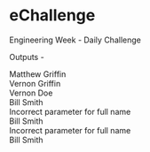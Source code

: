 # eChallenge
Engineering Week - Daily Challenge

Outputs -

Matthew Griffin  
Vernon Griffin  
Vernon Doe  
Bill Smith  
Incorrect parameter for full name  
Bill Smith  
Incorrect parameter for full name  
Bill Smith  
